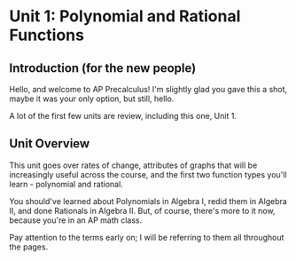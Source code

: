 # Unit 1: Polynomial and Rational Functions

## Introduction (for the new people)

Hello, and welcome to AP Precalculus!
I'm slightly glad you gave this a shot, maybe it was your only option, but still, hello.

A lot of the first few units are review, including this one, Unit 1.

## Unit Overview

This unit goes over rates of change, attributes of graphs that will be increasingly useful across the course, and the first two function types you'll learn -
polynomial and rational.

You should've learned about Polynomials in Algebra I, redid them in Algebra II, and done Rationals in Algebra II.
But, of course, there's more to it now, because you're in an AP math class.

Pay attention to the terms early on; I will be referring to them all throughout the pages.